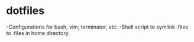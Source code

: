 dotfiles
========

-Configurations for bash, vim, terminator, etc.
-Shell script to symlink .files to .files in home directory.
